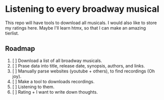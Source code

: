 # Listening to every broadway musical
This repo will have tools to download all musicals.
I would also like to store my ratings here.
Maybe I'll learn htmx, so that I can make an amazing tierlist.

## Roadmap
1. [ ] Download a list of all broadway musicals.
2. [ ] Prase data into title, release date, synopsis, authors, and links.
3. [ ] Manually parse websites (youtube + others), to find recordings (Oh joy).
4. [ ] Make a tool to downloads recordings.
5. [ ] Listening to them.
6. [ ] Rating + I want to write down thoughts.
